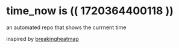 # time_now is (( 1720364400118 ))

an automated repo that shows the currnent time

inspired by [breakingheatmap](https://github.com/breakingheatmap/breakingheatmap)
